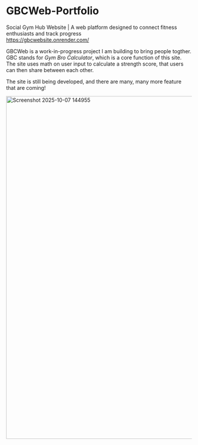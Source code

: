 # GBCWeb-Portfolio
Social Gym Hub Website | A web platform designed to connect fitness enthusiasts and track progress <br>
https://gbcwebsite.onrender.com/



GBCWeb is a work-in-progress project I am building to bring people togther. GBC stands for _Gym Bro Calculator_, which is a core function of this site.
The site uses math on user input to calculate a strength score, that users can then share between each other.

The site is still being developed, and there are many, many more feature that are coming!

<img width="1920" height="928" alt="Screenshot 2025-10-07 144955" src="https://github.com/user-attachments/assets/00983750-81b4-45e4-9a53-200fe3f9a255" />
